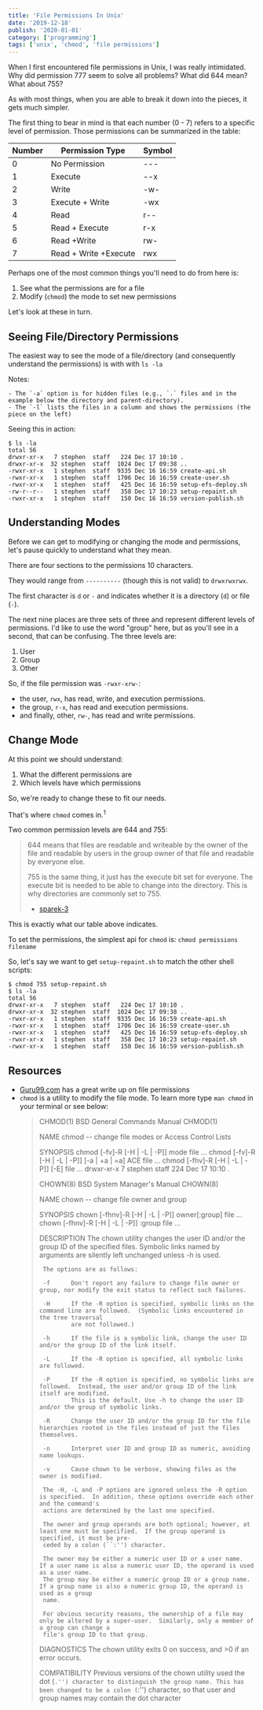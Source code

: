 ```yaml
---
title: 'File Permissions In Unix'
date: '2019-12-18'
publish: '2020-01-01'
category: ['programming']
tags: ['unix', 'chmod', 'file permissions']
---
```


When I first encountered file permissions in Unix, I was really intimidated. Why did permission 777 seem to solve all problems? What did 644 mean? What about 755?

As with most things, when you are able to break it down into the pieces, it gets much simpler.

The first thing to bear in mind is that each number (0 - 7) refers to a specific level of permission. Those permissions can be summarized in the table:

| Number | Permission Type       | Symbol |
| ------ | --------------------- | ------ |
| 0      | No Permission         | ---    |
| 1      | Execute               | --x    |
| 2      | Write                 | -w-    |
| 3      | Execute + Write       | -wx    |
| 4      | Read                  | r--    |
| 5      | Read + Execute        | r-x    |
| 6      | Read +Write           | rw-    |
| 7      | Read + Write +Execute | rwx    |

Perhaps one of the most common things you'll need to do from here is:

1.  See what the permissions are for a file
2.  Modify (`chmod`) the mode to set new permissions

Let's look at these in turn.

## Seeing File/Directory Permissions

The easiest way to see the mode of a file/directory (and consequently understand the permissions) is with with `ls -la`

Notes:

    - The `-a` option is for hidden files (e.g., `.` files and in the example below the directory and parent-directory).
    - The `-l` lists the files in a column and shows the permissions (the piece on the left)

Seeing this in action:

```shell
$ ls -la
total 56
drwxr-xr-x   7 stephen  staff   224 Dec 17 10:10 .
drwxr-xr-x  32 stephen  staff  1024 Dec 17 09:38 ..
-rwxr-xr-x   1 stephen  staff  9335 Dec 16 16:59 create-api.sh
-rwxr-xr-x   1 stephen  staff  1706 Dec 16 16:59 create-user.sh
-rwxr-xr-x   1 stephen  staff   425 Dec 16 16:59 setup-efs-deploy.sh
-rw-r--r--   1 stephen  staff   358 Dec 17 10:23 setup-repaint.sh
-rwxr-xr-x   1 stephen  staff   150 Dec 16 16:59 version-publish.sh
```

## Understanding Modes

Before we can get to modifying or changing the mode and permissions, let's pause quickly to understand what they mean.

There are four sections to the permissions 10 characters.

They would range from `----------` (though this is not valid) to `drwxrwxrwx`.

The first character is `d` or `-` and indicates whether it is a directory (`d`) or file (`-`).

The next nine places are three sets of three and represent different levels of permissions. I'd like to use the word "group" here, but as you'll see in a second, that can be confusing. The three levels are:

1.  User
2.  Group
3.  Other

So, if the file permission was `-rwxr-xrw-`:

-   the user, `rwx`, has read, write, and execution permissions.
-   the group, `r-x`, has read and execution permissions.
-   and finally, other, `rw-`, has read and write permissions.

## Change Mode

At this point we should understand:

1.  What the different permissions are
2.  Which levels have which permissions

So, we're ready to change these to fit our needs.

That's where `chmod` comes in.<sup>1</sup>

Two common permission levels are 644 and 755:

> 644 means that files are readable and writeable by the owner of the file and readable by users in the group owner of that file and readable by everyone else.
>
> 755 is the same thing, it just has the execute bit set for everyone. The execute bit is needed to be able to change into the directory. This is why directories are commonly set to 755.
>
> -   [sparek-3](https://forums.cpanel.net/threads/why-are-644-and-755-unix-permissions-ideal-for-files-directories-in-public-folders.136821/post-588273)

This is exactly what our table above indicates.

To set the permissions, the simplest api for `chmod` is: `chmod permissions filename`

So, let's say we want to get `setup-repaint.sh` to match the other shell scripts:

```shell
$ chmod 755 setup-repaint.sh
$ ls -la
total 56
drwxr-xr-x   7 stephen  staff   224 Dec 17 10:10 .
drwxr-xr-x  32 stephen  staff  1024 Dec 17 09:38 ..
-rwxr-xr-x   1 stephen  staff  9335 Dec 16 16:59 create-api.sh
-rwxr-xr-x   1 stephen  staff  1706 Dec 16 16:59 create-user.sh
-rwxr-xr-x   1 stephen  staff   425 Dec 16 16:59 setup-efs-deploy.sh
-rwxr-xr-x   1 stephen  staff   358 Dec 17 10:23 setup-repaint.sh
-rwxr-xr-x   1 stephen  staff   150 Dec 16 16:59 version-publish.sh
```

## Resources

-   [Guru99.com](https://www.guru99.com/file-permissions.html) has a great write up on file permissions
-   `chmod` is a utility to modify the file mode. To learn more type `man chmod` in your terminal or see below:
    > CHMOD(1) BSD General Commands Manual CHMOD(1)
    >
    > NAME
    > chmod -- change file modes or Access Control Lists
    >
    > SYNOPSIS
    > chmod [-fv]-R [-H | -L | -P]] mode file ...
    > chmod [-fv]-R [-H | -L | -P]] [-a | +a | =a] ACE file ...
    > chmod [-fhv]-R [-H | -L | -P]] [-E] file ...
    > drwxr-xr-x 7 stephen staff 224 Dec 17 10:10 .
    >
    > CHOWN(8) BSD System Manager's Manual CHOWN(8)
    >
    > NAME
    > chown -- change file owner and group
    >
    > SYNOPSIS
    > chown [-fhnv]-R [-H | -L | -P]] owner[:group] file ...
    > chown [-fhnv]-R [-H | -L | -P]] :group file ...
    >
    > DESCRIPTION
    > The chown utility changes the user ID and/or the group ID of the specified files. Symbolic links named by arguments are silently left
    > unchanged unless -h is used.
    >
    >      The options are as follows:
    >
    >      -f      Don't report any failure to change file owner or group, nor modify the exit status to reflect such failures.
    >
    >      -H      If the -R option is specified, symbolic links on the command line are followed.  (Symbolic links encountered in the tree traversal
    >              are not followed.)
    >
    >      -h      If the file is a symbolic link, change the user ID and/or the group ID of the link itself.
    >
    >      -L      If the -R option is specified, all symbolic links are followed.
    >
    >      -P      If the -R option is specified, no symbolic links are followed.  Instead, the user and/or group ID of the link itself are modified.
    >              This is the default. Use -h to change the user ID and/or the group of symbolic links.
    >
    >      -R      Change the user ID and/or the group ID for the file hierarchies rooted in the files instead of just the files themselves.
    >
    >      -n      Interpret user ID and group ID as numeric, avoiding name lookups.
    >
    >      -v      Cause chown to be verbose, showing files as the owner is modified.
    >
    >      The -H, -L and -P options are ignored unless the -R option is specified.  In addition, these options override each other and the command's
    >      actions are determined by the last one specified.
    >
    >      The owner and group operands are both optional; however, at least one must be specified.  If the group operand is specified, it must be pre-
    >      ceded by a colon (``:'') character.
    >
    >      The owner may be either a numeric user ID or a user name.  If a user name is also a numeric user ID, the operand is used as a user name.
    >      The group may be either a numeric group ID or a group name.  If a group name is also a numeric group ID, the operand is used as a group
    >      name.
    >
    >      For obvious security reasons, the ownership of a file may only be altered by a super-user.  Similarly, only a member of a group can change a
    >      file's group ID to that group.
    >
    > DIAGNOSTICS
    > The chown utility exits 0 on success, and >0 if an error occurs.
    >
    > COMPATIBILITY
    > Previous versions of the chown utility used the dot (`.'') character to distinguish the group name. This has been changed to be a colon (`:'') character, so that user and group names may contain the dot character
